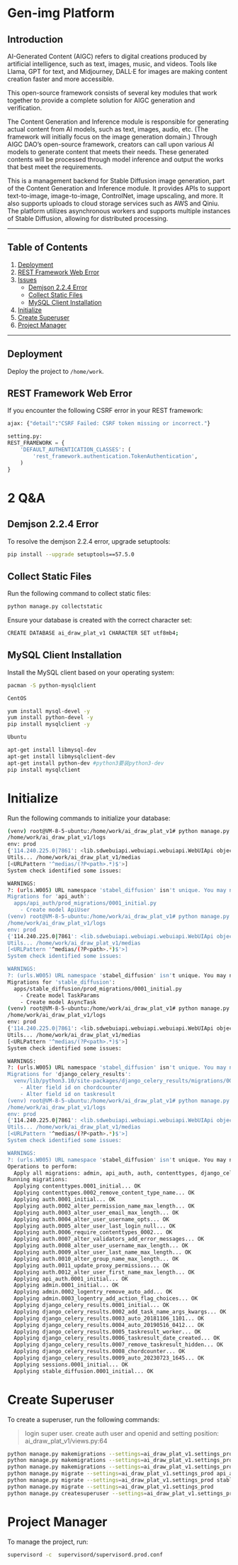 # Gen-img Platform

## Introduction
AI-Generated Content (AIGC) refers to digital creations produced by artificial intelligence, such as text, images, music, and videos. Tools like Llama, GPT for text, and Midjourney, DALL·E for images are making content creation faster and more accessible.

This open-source framework consists of several key modules that work together to provide a complete solution for AIGC generation and verification. 

The Content Generation and Inference module is responsible for generating actual content from AI models, such as text, images, audio, etc. (The framework will initially focus on the image generation domain.) Through AIGC DAO’s open-source framework, creators can call upon various AI models to generate content that meets their needs. These generated contents will be processed through model inference and output the works that best meet the requirements.

This is a management backend for Stable Diffusion image generation, part of the Content Generation and Inference module. It provides APIs to support text-to-image, image-to-image, ControlNet, image upscaling, and more. It also supports uploads to cloud storage services such as AWS and Qiniu. The platform utilizes asynchronous workers and supports multiple instances of Stable Diffusion, allowing for distributed processing.

---

## Table of Contents
1. [Deployment](#deployment)
2. [REST Framework Web Error](#rest-framework-web-error)
3. [Issues](#issues)
   - [Demjson 2.2.4 Error](#demjson-224-error)
   - [Collect Static Files](#collect-static-files)
   - [MySQL Client Installation](#mysql-client-installation)
4. [Initialize](#initialize)
5. [Create Superuser](#create-superuser)
6. [Project Manager](#project-manager)

---

## Deployment
Deploy the project to `/home/work`.

## REST Framework Web Error
If you encounter the following CSRF error in your REST framework:
```python
ajax: {"detail":"CSRF Failed: CSRF token missing or incorrect."}

setting.py:
REST_FRAMEWORK = {
    'DEFAULT_AUTHENTICATION_CLASSES': (
        'rest_framework.authentication.TokenAuthentication',
    )
}

```


# 2 Q&A
## Demjson 2.2.4 Error
To resolve the demjson 2.2.4 error, upgrade setuptools:

```bash
pip install --upgrade setuptools==57.5.0
```

## Collect Static Files
Run the following command to collect static files:
```bash
python manage.py collectstatic
```
Ensure your database is created with the correct character set:

```bash
CREATE DATABASE ai_draw_plat_v1 CHARACTER SET utf8mb4;
```

## MySQL Client Installation
Install the MySQL client based on your operating system:
```bash
pacman -S python-mysqlclient

CentOS

yum install mysql-devel -y
yum install python-devel -y
pip install mysqlclient -y

Ubuntu

apt-get install libmysql-dev
apt-get install libmysqlclient-dev
apt-get install python-dev #python3要装python3-dev
pip install mysqlclient

```

# Initialize
Run the following commands to initialize your database:


```bash
(venv) root@VM-8-5-ubuntu:/home/work/ai_draw_plat_v1# python manage.py makemigrations --settings=ai_draw_plat_v1.settings_prod api_auth
/home/work/ai_draw_plat_v1/logs
env: prod
{'114.240.225.0|7861': <lib.sdwebuiapi.webuiapi.webuiapi.WebUIApi object at 0x7f8062b0c340>}
Utils... /home/work/ai_draw_plat_v1/medias
[<URLPattern '^medias/(?P<path>.*)$'>]
System check identified some issues:

WARNINGS:
?: (urls.W005) URL namespace 'stabel_diffusion' isn't unique. You may not be able to reverse all URLs in this namespace
Migrations for 'api_auth':
  apps/api_auth/prod_migrations/0001_initial.py
    - Create model ApiUser
(venv) root@VM-8-5-ubuntu:/home/work/ai_draw_plat_v1# python manage.py makemigrations --settings=ai_draw_plat_v1.settings_prod stable_diffusion
/home/work/ai_draw_plat_v1/logs
env: prod
{'114.240.225.0|7861': <lib.sdwebuiapi.webuiapi.webuiapi.WebUIApi object at 0x7fb8b203c340>}
Utils... /home/work/ai_draw_plat_v1/medias
[<URLPattern '^medias/(?P<path>.*)$'>]
System check identified some issues:

WARNINGS:
?: (urls.W005) URL namespace 'stabel_diffusion' isn't unique. You may not be able to reverse all URLs in this namespace
Migrations for 'stable_diffusion':
  apps/stable_diffusion/prod_migrations/0001_initial.py
    - Create model TaskParams
    - Create model AsyncTask
(venv) root@VM-8-5-ubuntu:/home/work/ai_draw_plat_v1# python manage.py makemigrations --settings=ai_draw_plat_v1.settings_prod 
/home/work/ai_draw_plat_v1/logs
env: prod
{'114.240.225.0|7861': <lib.sdwebuiapi.webuiapi.webuiapi.WebUIApi object at 0x7fd3c67cf1f0>}
Utils... /home/work/ai_draw_plat_v1/medias
[<URLPattern '^medias/(?P<path>.*)$'>]
System check identified some issues:

WARNINGS:
?: (urls.W005) URL namespace 'stabel_diffusion' isn't unique. You may not be able to reverse all URLs in this namespace
Migrations for 'django_celery_results':
  venv/lib/python3.10/site-packages/django_celery_results/migrations/0009_auto_20230723_1645.py
    - Alter field id on chordcounter
    - Alter field id on taskresult
(venv) root@VM-8-5-ubuntu:/home/work/ai_draw_plat_v1# python manage.py migrate --settings=ai_draw_plat_v1.settings_prod 
/home/work/ai_draw_plat_v1/logs
env: prod
{'114.240.225.0|7861': <lib.sdwebuiapi.webuiapi.webuiapi.WebUIApi object at 0x7feb916e31f0>}
Utils... /home/work/ai_draw_plat_v1/medias
[<URLPattern '^medias/(?P<path>.*)$'>]
System check identified some issues:

WARNINGS:
?: (urls.W005) URL namespace 'stabel_diffusion' isn't unique. You may not be able to reverse all URLs in this namespace
Operations to perform:
  Apply all migrations: admin, api_auth, auth, contenttypes, django_celery_results, sessions, stable_diffusion
Running migrations:
  Applying contenttypes.0001_initial... OK
  Applying contenttypes.0002_remove_content_type_name... OK
  Applying auth.0001_initial... OK
  Applying auth.0002_alter_permission_name_max_length... OK
  Applying auth.0003_alter_user_email_max_length... OK
  Applying auth.0004_alter_user_username_opts... OK
  Applying auth.0005_alter_user_last_login_null... OK
  Applying auth.0006_require_contenttypes_0002... OK
  Applying auth.0007_alter_validators_add_error_messages... OK
  Applying auth.0008_alter_user_username_max_length... OK
  Applying auth.0009_alter_user_last_name_max_length... OK
  Applying auth.0010_alter_group_name_max_length... OK
  Applying auth.0011_update_proxy_permissions... OK
  Applying auth.0012_alter_user_first_name_max_length... OK
  Applying api_auth.0001_initial... OK
  Applying admin.0001_initial... OK
  Applying admin.0002_logentry_remove_auto_add... OK
  Applying admin.0003_logentry_add_action_flag_choices... OK
  Applying django_celery_results.0001_initial... OK
  Applying django_celery_results.0002_add_task_name_args_kwargs... OK
  Applying django_celery_results.0003_auto_20181106_1101... OK
  Applying django_celery_results.0004_auto_20190516_0412... OK
  Applying django_celery_results.0005_taskresult_worker... OK
  Applying django_celery_results.0006_taskresult_date_created... OK
  Applying django_celery_results.0007_remove_taskresult_hidden... OK
  Applying django_celery_results.0008_chordcounter... OK
  Applying django_celery_results.0009_auto_20230723_1645... OK
  Applying sessions.0001_initial... OK
  Applying stable_diffusion.0001_initial... OK
```

# Create Superuser

To create a superuser, run the following commands:


> login super user. create auth user and openid and setting position:  ai_draw_plat_v1/views.py:64

```bash
python manage.py makemigrations --settings=ai_draw_plat_v1.settings_prod api_auth
python manage.py makemigrations --settings=ai_draw_plat_v1.settings_prod stable_diffusion
python manage.py makemigrations --settings=ai_draw_plat_v1.settings_prod
python manage.py migrate --settings=ai_draw_plat_v1.settings_prod api_auth
python manage.py migrate --settings=ai_draw_plat_v1.settings_prod stable_diffusion
python manage.py migrate --settings=ai_draw_plat_v1.settings_prod
python manage.py createsuperuser --settings=ai_draw_plat_v1.settings_prod
```

# Project Manager
To manage the project, run:

```bash
supervisord -c  supervisord/supervisord.prod.conf
```
